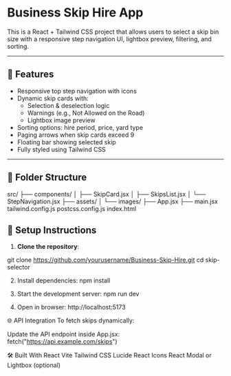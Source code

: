 # Business Skip Hire App

This is a React + Tailwind CSS project that allows users to select a skip bin size with a responsive step navigation UI, lightbox preview, filtering, and sorting.

---

## 🚀 Features

- Responsive top step navigation with icons
- Dynamic skip cards with:
  - Selection & deselection logic
  - Warnings (e.g., Not Allowed on the Road)
  - Lightbox image preview
- Sorting options: hire period, price, yard type
- Paging arrows when skip cards exceed 9
- Floating bar showing selected skip
- Fully styled using Tailwind CSS

---

## 📁 Folder Structure
src/
├── components/
│ ├── SkipCard.jsx
│ ├── SkipsList.jsx
│ └── StepNavigation.jsx
├── assets/
│ └── images/
├── App.jsx
├── main.jsx
tailwind.config.js
postcss.config.js
index.html


## 🔧 Setup Instructions

1. **Clone the repository**:

git clone https://github.com/yourusername/Business-Skip-Hire.git
cd skip-selector

2. Install dependencies:
npm install

3. Start the development server:
npm run dev

4. Open in browser:
http://localhost:5173

🌐 API Integration
To fetch skips dynamically:

Update the API endpoint inside App.jsx:
fetch("https://api.example.com/skips")

🛠 Built With
React
Vite
Tailwind CSS
Lucide React Icons
React Modal or Lightbox (optional)
